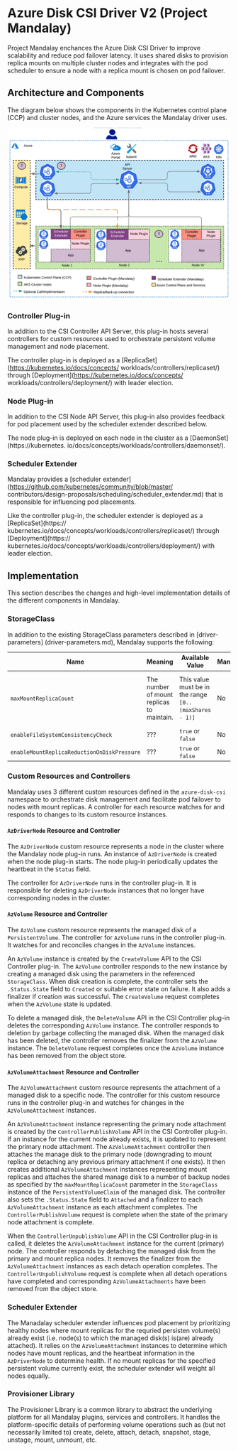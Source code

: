 # Azure Disk CSI Driver V2 (Project Mandalay)

Project Mandalay enchances the Azure Disk CSI Driver to improve scalability and reduce pod 
failover latency. It uses shared disks to provision replica mounts on multiple cluster nodes 
and integrates with the pod scheduler to ensure a node with a replica mount is chosen on pod 
failover.

## Architecture and Components

The diagram below shows the components in the Kubernetes control plane (CCP) and cluster 
nodes, and the Azure services the Mandalay driver uses.

![Mandalay Architecture](images/mandalay_arch.png)

### Controller Plug-in

In addition to the CSI Controller API Server, this plug-in hosts several controllers for 
custom resources used to orchestrate persistent volume management and node placement.

The controller plug-in is deployed as a [ReplicaSet](https://kubernetes.io/docs/concepts/
workloads/controllers/replicaset/) through [Deployment](https://kubernetes.io/docs/concepts/
workloads/controllers/deployment/) with leader election.

### Node Plug-in

In addition to the CSI Node API Server, this plug-in also provides feedback for pod placement 
used by the scheduler extender described below.

The node plug-in is deployed on each node in the cluster as a [DaemonSet](https://kubernetes.
io/docs/concepts/workloads/controllers/daemonset/).

### Scheduler Extender

Mandalay provides a [scheduler extender](https://github.com/kubernetes/community/blob/master/
contributors/design-proposals/scheduling/scheduler_extender.md) that is responsible for 
influencing pod placements.

Like the controller plug-in, the scheduler extender is deployed as a [ReplicaSet](https://
kubernetes.io/docs/concepts/workloads/controllers/replicaset/) through [Deployment](https://
kubernetes.io/docs/concepts/workloads/controllers/deployment/) with leader election.

## Implementation

This section describes the changes and high-level implementation details of the different 
components in Mandalay.

### StorageClass

In addition to the existing StorageClass parameters described in [driver-parameters]
(driver-parameters.md), Mandalay supports the following:

| Name                                        | Meaning                                   | Available Value                                        | Mandatory | Default value                                                                                     |
| ------------------------------------------- | ----------------------------------------- | ------------------------------------------------------ | --------- | ------------------------------------------------------------------------------------------------- |
| `maxMountReplicaCount`                      | The number of mount replicas to maintain. | This value must be in the range `[0..(maxShares - 1)]` | No        | If `accessMode` is `ReadWriteMany`, the default is `0`. Otherwise, the default is `maxShares - 1` |
| `enableFileSystemConsistencyCheck`          | ???                                       | `true` or `false`                                      | No        | `false`                                                                                           |
| `enableMountReplicaReductionOnDiskPressure` | ???                                       | `true` or `false`                                      | No        | `false`                                                                                           |

### Custom Resources and Controllers

Mandalay uses 3 different custom resources defined in the `azure-disk-csi` namespace to 
orchestrate disk management and facilitate pod failover to nodes with mount replicas. A 
controller for each resource watches for and responds to changes to its custom resource 
instances.

#### `AzDriverNode` Resource and Controller

The `AzDriverNode` custom resource represents a node in the cluster where the Mandalay node 
plug-in runs. An instance of `AzDriverNode` is created when the node plug-in starts. The node 
plug-in periodically updates the heartbeat in the `Status` field.

The controller for `AzDriverNode` runs in the controller plug-in. It is responsible for 
deleting `AzDriverNode` instances that no longer have corresponding nodes in the cluster.

#### `AzVolume` Resource and Controller

The `AzVolume` custom resource represents the managed disk of a `PersistentVolume`. The 
controller for `AzVolume` runs in the controller plug-in. It watches for and reconciles 
changes in the `AzVolume` instances.

An `AzVolume` instance is created by the `CreateVolume` API to the CSI Controller plug-in. The 
`AzVolume` controller responds to the new instance by creating a managed disk using the 
parameters in the referenced `StorageClass`. When disk creation is complete, the controller 
sets the `.Status.State` field to `Created` or suitable error state on failure. It also adds a 
finalizer if creation was successful. The `CreateVolume` request completes when the `AzVolume` 
state is updated.

To delete a managed disk, the `DeleteVolume` API in the CSI Controller plug-in deletes the 
corresponding `AzVolume` instance. The controller responds to deletion by garbage collecting 
the managed disk. When the managed disk has been deleted, the controller removes the finalizer
from the `AzVolume` instance. The `DeleteVolume` request completes once the `AzVolume` instance
has been removed from the object store.

#### `AzVolumeAttachment` Resource and Controller

The `AzVolumeAttachment` custom resource represents the attachment of a managed disk to a 
specific node. The controller for this custom resource runs in the controller plug-in and 
watches for changes in the `AzVolumeAttachment` instances.

An `AzVolumeAttachment` instance representing the primary node attachment is created by the 
`ControllerPublishVolume` API in the CSI Controller plug-in. If an instance for the current 
node already exists, it is updated to represent the primary node attachment. The 
`AzVolumeAttachment` controller then attaches the manage disk to the primary node (downgrading 
to mount replica or detaching any previous primary attachment if one exists). It then creates 
additional `AzVolumeAttachment` instances representing mount replicas and attaches the shared 
manage disk to a number of backup nodes as specified by the `maxMountReplicaCount` parameter 
in the `StorageClass` instance of the `PersistentVolumeClaim` of the managed disk. The 
controller also sets the `.Status.State` field to `Attached` and a finalizer to each 
`AzVolumeAttachment` instance as each attachment completes. The `ControllerPublishVolume` 
request is complete when the state of the primary node attachment is complete.

When the `ControllerUnpublishVolume` API in the CSI Controller plug-in is called, it deletes 
the `AzVolumeAttachment` instance for the current (primary) node. The controller responds by 
detaching the managed disk from the primary and mount replica nodes. It removes the finalizer 
from the `AzVolumeAttachment` instances as each detach operation completes. The 
`ControllerUnpublishVolume` request is complete when all detach operations have completed and 
corresponding `AzVolumeAttachments` have been removed from the object store.

### Scheduler Extender

The Manadalay scheduler extender influences pod placement by prioritizing healthy nodes where 
mount replicas for the requried persisten volume(s) already exist (i.e. node(s) to which the 
managed disk(s) is(are) already attached). It relies on the `AzVolumeAttachment` instances to 
determine which nodes have mount replicas, and the heartbeat information in the `AzDriverNode` 
to determine health. If no mount replicas for the specified persistent volume currently exist, 
the scheduler extender will weight all nodes equally.

### Provisioner Library

The Provisioner Library is a common library to abstract the underlying platform for all 
Mandalay plugins, services and controllers. It handles the platform-specific details of 
performing volume operations such as (but not necessarily limited to) create, delete, attach, 
detach, snapshot, stage, unstage, mount, unmount, etc.
